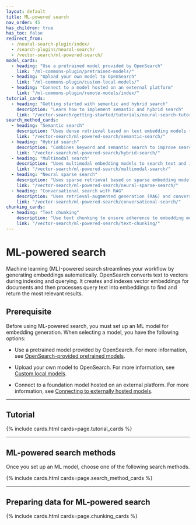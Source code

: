 ```yaml
---
layout: default
title: ML-powered search
nav_order: 45
has_children: true
has_toc: false
redirect_from: 
  - /neural-search-plugin/index/
  - /search-plugins/neural-search/
  - /vector-search/ml-powered-search/
model_cards:
  - heading: "Use a pretrained model provided by OpenSearch"
    link: "/ml-commons-plugin/pretrained-models/"
  - heading: "Upload your own model to OpenSearch"
    link: "/ml-commons-plugin/custom-local-models/"
  - heading: "Connect to a model hosted on an external platform"
    link: "/ml-commons-plugin/remote-models/index/"
tutorial_cards:
  - heading: "Getting started with semantic and hybrid search"
    description: "Learn how to implement semantic and hybrid search"
    link: "/vector-search/getting-started/tutorials/neural-search-tutorial/"
search_method_cards:
  - heading: "Semantic search"
    description: "Uses dense retrieval based on text embedding models to search text data."
    link: "/vector-search/ml-powered-search/semantic-search/"
  - heading: "Hybrid search"
    description: "Combines keyword and semantic search to improve search relevance."
    link: "/vector-search/ml-powered-search/hybrid-search/"
  - heading: "Multimodal search"
    description: "Uses multimodal embedding models to search text and image data."
    link: "/vector-search/ml-powered-search/multimodal-search/"
  - heading: "Neural sparse search"
    description: "Uses sparse retrieval based on sparse embedding models to search text data."
    link: "/vector-search/ml-powered-search/neural-sparse-search/"
  - heading: "Conversational search with RAG"
    description: "Uses retrieval-augmented generation (RAG) and conversational memory to provide context-aware responses."
    link: "/vector-search/ml-powered-search/conversational-search/"
chunking_cards:
  - heading: "Text chunking"
    description: "Use text chunking to ensure adherence to embedding model token limits."
    link: "/vector-search/ml-powered-search/text-chunking/"
---
```


# ML-powered search

Machine learning (ML)-powered search streamlines your workflow by generating embeddings automatically. OpenSearch converts text to vectors during indexing and querying. It creates and indexes vector embeddings for documents and then processes query text into embeddings to find and return the most relevant results.

## Prerequisite

Before using ML-powered search, you must set up an ML model for embedding generation. When selecting a model, you have the following options:

- Use a pretrained model provided by OpenSearch. For more information, see [OpenSearch-provided pretrained models]({{site.url}}{{site.baseurl}}/ml-commons-plugin/pretrained-models/).

- Upload your own model to OpenSearch. For more information, see [Custom local models]({{site.url}}{{site.baseurl}}/ml-commons-plugin/custom-local-models/).

- Connect to a foundation model hosted on an external platform. For more information, see [Connecting to externally hosted models]({{site.url}}{{site.baseurl}}/ml-commons-plugin/remote-models/index/).

---

## Tutorial

{% include cards.html cards=page.tutorial_cards %}

---

## ML-powered search methods

Once you set up an ML model, choose one of the following search methods.

{% include cards.html cards=page.search_method_cards %}

---

## Preparing data for ML-powered search

{% include cards.html cards=page.chunking_cards %}